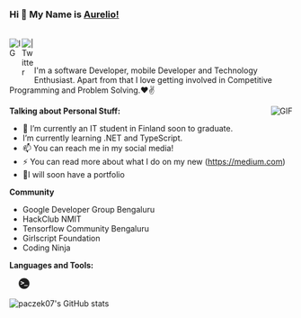 ### Hi 👋 My Name is [Aurelio!]()

<br/>


<a href="https://twitter.com">
<img align="left" alt="" | Twitter" width="22px" src="https://cdn.jsdelivr.net/npm/simple-icons@v3/icons/twitter.svg" />
</a>
<a href="https://www.linkedin.com/">
<img align="left" alt="" width="22px" src="https://cdn.jsdelivr.net/npm/simple-icons@v3/icons/linkedin.svg" />
</a>
<a href="https://medium.com/">
<img align="left" alt="" width="22px" src="https://cdn.jsdelivr.net/npm/simple-icons@v3/icons/medium.svg" />
</a>
<a href="https://www.instagram.com/">
<img align="left" alt="IG" width="22px" src="https://cdn.jsdelivr.net/npm/simple-icons@v3/icons/instagram.svg" />
</a>
<a href="https://www.youtube.com/">
<img align="left" alt=" | Twitter" width="22px" src="https://cdn.jsdelivr.net/npm/simple-icons@v3/icons/youtube.svg" />
</a>
<br />

<br />

I'm a software Developer, mobile Developer and Technology Enthusiast. Apart from that I love getting involved in Competitive Programming and Problem Solving.❤✌


<img align="right" alt="GIF" src="https://media.giphy.com/media/USV0ym3bVWQJJmNu3N/giphy.gif" />


**Talking about Personal Stuff:**

- 🔭 I’m currently an IT student in Finland soon to graduate.
-  I’m currently learning .NET and TypeScript.
- 📫 You can reach me in my social media!
- ⚡ You can read more about what I do on my new (https://medium.com)
- 📝I will soon have a portfolio


**Community**
- Google Developer Group Bengaluru
- HackClub NMIT
- Tensorflow Community Bengaluru
- Girlscript Foundation
- Coding Ninja

**Languages and Tools:**


<code><img height="20" src=""></code>
<code><img height="20" src=""></code>
<code><img height="20" src=""></code>
<code><img height="20" src=""></code>
<code><img height="20" src="https://raw.githubusercontent.com/github/explore/80688e429a7d4ef2fca1e82350fe8e3517d3494d/topics/terminal/terminal.png"></code>

![paczek07's GitHub stats](https://github-readme-stats.vercel.app/api?username=paczek07&show_icons=true&hide_border=true)

